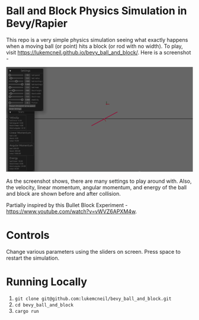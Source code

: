# Ball and Block Physics Simulation in Bevy/Rapier

This repo is a very simple physics simulation seeing what exactly happens when a moving
ball (or point) hits a block (or rod with no width). To play, visit https://lukemcneil.github.io/bevy_ball_and_block/. Here is a screenshot -

![Alt text](screenshot.png)

As the screenshot shows, there are many settings to play around with. Also, the velocity, linear momentum, angular momentum, and energy of the ball and block are shown before and after collision.

Partially inspired by this Bullet Block Experiment - https://www.youtube.com/watch?v=vWVZ6APXM4w.

# Controls

Change various parameters using the sliders on screen. Press space to restart the simulation.

# Running Locally

1. `git clone git@github.com:lukemcneil/bevy_ball_and_block.git`
2. `cd bevy_ball_and_block`
3. `cargo run`
